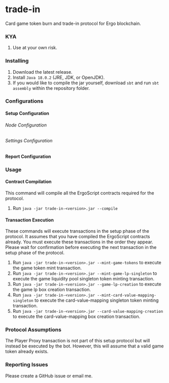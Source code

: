 # trade-in
Card game token burn and trade-in protocol for Ergo blockchain.

### KYA

1. Use at your own risk.

### Installing

1. Download the latest release.
2. Install `Java 18.0.2` (JRE, JDK, or OpenJDK).
3. If you would like to compile the jar yourself, download `sbt` and run `sbt assembly` within the repository folder.

### Configurations

#### Setup Configuration

###### Node Configuration
###### Settings Configuration

#### Report Configuration

### Usage

#### Contract Compilation

This command will compile all the ErgoScript contracts required for the protocol.

1. Run `java -jar trade-in-<version>.jar --compile`

#### Transaction Execution

These commands will execute transactions in the setup phase of the protocol. It assumes that you have compiled the ErgoScript contracts already. You must execute these transactions in the order they appear. Please wait for confirmation before executing the next transaction in the setup phase of the protocol.

1. Run `java -jar trade-in-<version>.jar --mint-game-tokens` to execute the game token mint transaction.
2. Run `java -jar trade-in-<version>.jar --mint-game-lp-singleton` to execute the game liquidity pool singleton token minting transaction.
3. Run `java -jar trade-in-<version>.jar --game-lp-creation` to execute the game lp box creation transaction.
4. Run `java -jar trade-in-<version>.jar --mint-card-value-mapping-singleton` to execute the card-value-mapping singleton token minting transaction.
5. Run `java -jar trade-in-<version>.jar --card-value-mapping-creation` to execute the card-value-mapping box creation transaction.

### Protocol Assumptions

The Player Proxy transaction is not part of this setup protocol but will instead be executed by the bot. However, this will assume that a valid game token already exists.

### Reporting Issues

Please create a GitHub issue or email me.